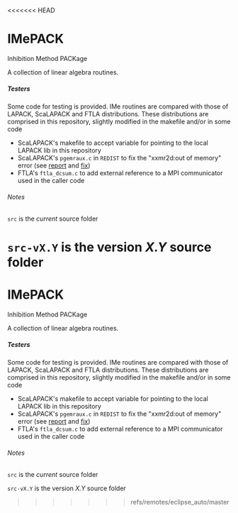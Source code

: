 <<<<<<< HEAD
# IMePACK

Inhibition Method PACKage

A collection of linear algebra routines.

##### Testers
Some code for testing is provided.
IMe routines are compared with those of LAPACK, ScaLAPACK and FTLA distributions.
These distributions are comprised in this repository, slightly modified in the makefile and/or in some code
- ScaLAPACK's makefile to accept variable for pointing to the local LAPACK lib in this repository
- ScaLAPACK's `pgemraux.c` in `REDIST` to fix the "xxmr2d:out of memory" error (see [report](https://software.intel.com/en-us/forums/intel-math-kernel-library/topic/286499) and [fix](http://icl.cs.utk.edu/lapack-forum/viewtopic.php?f=2&t=465&p=1537&hilit=xxmr2d#p1537))
- FTLA's `ftla_dcsum.c` to add external reference to a MPI communicator used in the caller code

###### Notes
`src` is the *current* source folder

`src-vX.Y` is the version *X.Y* source folder
=======
# IMePACK

Inhibition Method PACKage

A collection of linear algebra routines.

##### Testers
Some code for testing is provided.
IMe routines are compared with those of LAPACK, ScaLAPACK and FTLA distributions.
These distributions are comprised in this repository, slightly modified in the makefile and/or in some code
- ScaLAPACK's makefile to accept variable for pointing to the local LAPACK lib in this repository
- ScaLAPACK's `pgemraux.c` in `REDIST` to fix the "xxmr2d:out of memory" error (see [report](https://software.intel.com/en-us/forums/intel-math-kernel-library/topic/286499) and [fix](http://icl.cs.utk.edu/lapack-forum/viewtopic.php?f=2&t=465&p=1537&hilit=xxmr2d#p1537))
- FTLA's `ftla_dcsum.c` to add external reference to a MPI communicator used in the caller code

###### Notes
`src` is the *current* source folder

`src-vX.Y` is the version *X.Y* source folder
>>>>>>> refs/remotes/eclipse_auto/master
